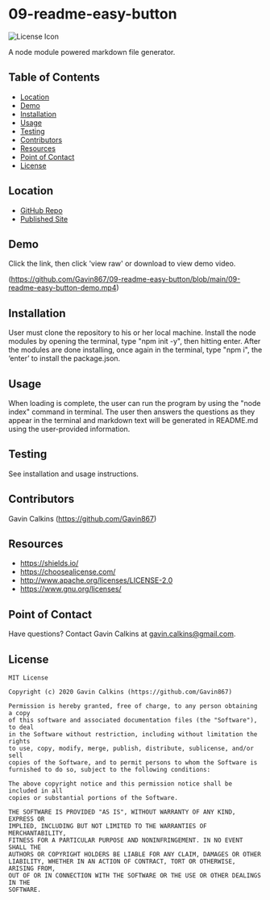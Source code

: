 # 09-readme-easy-button
  
![License Icon](https://img.shields.io/badge/license-MIT-informational.svg)

A node module powered markdown file generator.

## Table of Contents

- [Location](#location)
- [Demo](#demo)
- [Installation](#installation)
- [Usage](#usage)
- [Testing](#testing)
- [Contributors](#contributors)
- [Resources](#resources)
- [Point of Contact](#point-of-contact)
- [License](#license)

## Location

* [GitHub Repo](https://github.com/Gavin867/09-readme-easy-button)
* [Published Site](https://Gavin867.github.io/09-readme-easy-button)  

## Demo

Click the link, then click 'view raw' or download to view demo video.

(https://github.com/Gavin867/09-readme-easy-button/blob/main/09-readme-easy-button-demo.mp4)

## Installation

User must clone the repository to his or her local machine. Install the node modules by opening the terminal, type "npm init -y", then hitting enter. After the modules are done installing, once again in the terminal, type "npm i", the ‘enter’ to install the package.json.

## Usage

When loading is complete, the user can run the program by using the "node index" command in terminal. The user then answers the questions as they appear in the terminal and markdown text will be generated in README.md using the user-provided information.

## Testing

See installation and usage instructions.

## Contributors

Gavin Calkins (https://github.com/Gavin867)

## Resources

- https://shields.io/
- https://choosealicense.com/
- http://www.apache.org/licenses/LICENSE-2.0
- https://www.gnu.org/licenses/

## Point of Contact

Have questions? Contact Gavin Calkins at gavin.calkins@gmail.com.

## License

    MIT License

    Copyright (c) 2020 Gavin Calkins (https://github.com/Gavin867)
    
    Permission is hereby granted, free of charge, to any person obtaining a copy
    of this software and associated documentation files (the "Software"), to deal
    in the Software without restriction, including without limitation the rights
    to use, copy, modify, merge, publish, distribute, sublicense, and/or sell
    copies of the Software, and to permit persons to whom the Software is
    furnished to do so, subject to the following conditions:
    
    The above copyright notice and this permission notice shall be included in all
    copies or substantial portions of the Software.
    
    THE SOFTWARE IS PROVIDED "AS IS", WITHOUT WARRANTY OF ANY KIND, EXPRESS OR
    IMPLIED, INCLUDING BUT NOT LIMITED TO THE WARRANTIES OF MERCHANTABILITY,
    FITNESS FOR A PARTICULAR PURPOSE AND NONINFRINGEMENT. IN NO EVENT SHALL THE
    AUTHORS OR COPYRIGHT HOLDERS BE LIABLE FOR ANY CLAIM, DAMAGES OR OTHER
    LIABILITY, WHETHER IN AN ACTION OF CONTRACT, TORT OR OTHERWISE, ARISING FROM,
    OUT OF OR IN CONNECTION WITH THE SOFTWARE OR THE USE OR OTHER DEALINGS IN THE
    SOFTWARE.
